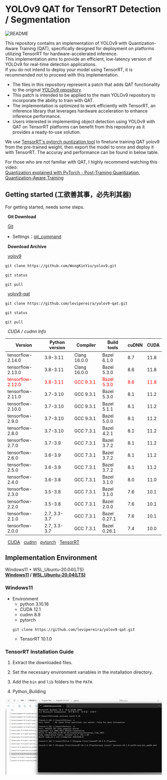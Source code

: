 # YOLOv9 QAT for TensorRT  Detection / Segmentation  

![README](https://miro.medium.com/v2/resize:fit:1400/1*1Tq4bqFBJhjIBofEk5fSQQ.png)

This repository contains an implementation of YOLOv9 with Quantization-Aware Training (QAT), specifically designed for deployment on platforms utilizing TensorRT for hardware-accelerated inference. <br>
This implementation aims to provide an efficient, low-latency version of YOLOv9 for real-time detection applications.<br>
If you do not intend to deploy your model using TensorRT, it is recommended not to proceed with this implementation.

- The files in this repository represent a patch that adds QAT functionality to the original [YOLOv9 repository](https://github.com/WongKinYiu/yolov9/).
- This patch is intended to be applied to the main YOLOv9 repository to incorporate the ability to train with QAT.
- The implementation is optimized to work efficiently with TensorRT, an inference library that leverages hardware acceleration to enhance inference performance.
- Users interested in implementing object detection using YOLOv9 with QAT on TensorRT platforms can benefit from this repository as it provides a ready-to-use solution.


We use [TensorRT's pytorch quntization tool](https://github.com/NVIDIA/TensorRT/tree/main/tools/pytorch-quantization) to finetune training QAT yolov9 from the pre-trained weight, then export the model to onnx and deploy it with TensorRT. The accuray and performance can be found in below table.

For those who are not familiar with QAT, I highly recommend watching this video:<br> [Quantization explained with PyTorch - Post-Training Quantization, Quantization-Aware Training](https://www.youtube.com/watch?v=0VdNflU08yA)

## Getting started (工欲善其事，必先利其器)
For getting started, needs some steps.

&nbsp; **Git Download** 

&nbsp; [Git](https://git-scm.com/downloads)  
- Settings：[git_command](./git_command/git_command.pdf)


&nbsp; **Download Archive** 

&nbsp; [yolov9](https://github.com/WongKinYiu/yolov9)  
 
```
git clone https://github.com/WongKinYiu/yolov9.git
```
```
git status
```
```
git pull
```

&nbsp; [yolov9-qat](https://github.com/levipereira/yolov9-qat)  
 
```
git clone https://github.com/levipereira/yolov9-qat.git
```
```
git status
```
```
git pull
```

&nbsp; *CUDA / cudnn Info*

| Version         | Python version   | Compiler   | Build tools  | cuDNN | CUDA  |
|---------------|----------------|-----------|-------------|------|------|
| tensorflow-2.14.0 | 3.9-3.11       | Clang 16.0.0 | Bazel 6.1.0  | 8.7  | 11.8 |
| tensorflow-2.13.0 | 3.8-3.11       | Clang 16.0.0 | Bazel 5.3.0  | 8.6  | 11.8 |
| <span style="color:red">tensorflow-2.12.0</span> | <span style="color:red">3.8-3.11</span> | <span style="color:red">GCC 9.3.1</span> | <span style="color:red">Bazel 5.3.0</span> | <span style="color:red">8.6</span> | <span style="color:red">11.8</span> |
| tensorflow-2.11.0 | 3.7-3.10       | GCC 9.3.1  | Bazel 5.3.0  | 8.1  | 11.2 |
| tensorflow-2.10.0 | 3.7-3.10       | GCC 9.3.1  | Bazel 5.1.1  | 8.1  | 11.2 |
| tensorflow-2.9.0  | 3.7-3.10       | GCC 9.3.1  | Bazel 5.0.0  | 8.1  | 11.2 |
| tensorflow-2.8.0  | 3.7-3.10       | GCC 7.3.1  | Bazel 4.2.1  | 8.1  | 11.2 |
| tensorflow-2.7.0  | 3.7-3.9        | GCC 7.3.1  | Bazel 3.7.2  | 8.1  | 11.2 |
| tensorflow-2.6.0  | 3.6-3.9        | GCC 7.3.1  | Bazel 3.7.2  | 8.1  | 11.2 |
| tensorflow-2.5.0  | 3.6-3.9        | GCC 7.3.1  | Bazel 3.7.2  | 8.1  | 11.2 |
| tensorflow-2.4.0  | 3.6-3.8        | GCC 7.3.1  | Bazel 3.1.0  | 8.0  | 11.0 |
| tensorflow-2.3.0  | 3.5-3.8        | GCC 7.3.1  | Bazel 3.1.0  | 7.6  | 10.1 |
| tensorflow-2.2.0  | 3.5-3.8        | GCC 7.3.1  | Bazel 2.0.0  | 7.6  | 10.1 |
| tensorflow-2.1.0  | 2.7, 3.3-3.7   | GCC 7.3.1  | Bazel 0.27.1 | 7.6  | 10.1 |
| tensorflow-2.0.0  | 2.7, 3.3-3.7   | GCC 7.3.1  | Bazel 0.26.1 | 7.4  | 10.0 |

&nbsp; [CUDA](https://developer.nvidia.com/cuda-toolkit-archive)  &nbsp; [cudnn](https://developer.nvidia.com/rdp/cudnn-archive)  &nbsp; [pytorch](https://pytorch.org/)  &nbsp; [TensorRT](https://developer.nvidia.com/tensorrt/download)

## Implementation Environment
Windows11 + WSL_Ubuntu-20.04(LTS)  
**[Windows11](#Windows11)  / [WSL_Ubuntu-20.04(LTS) ](#WSL_Ubuntu-20.04(LTS))**
### Windows11

- Environment
    - python 3.10.16
    - CUDA 12.1
    - cudnn 8.8
    - pytorch    
    ```
    git clone https://github.com/levipereira/yolov9-qat.git
     ```
    - TensorRT 10.1.0
### TensorRT Installation Guide

1. Extract the downloaded files.

2. Set the necessary environment variables in the installation directory.

3. Add the `bin` and `lib` folders to the `PATH`.

4. Python_Building

![W11-python-bindings](W11-python-bindings.png)

    







